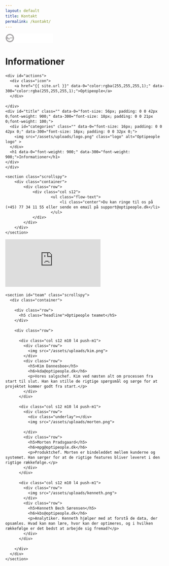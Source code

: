 ```yaml
---
layout: default
title: Kontakt
permalink: /kontakt/
---
```

<main id="page" class="contact">

  <div id="toolbar" class="hide-on-med-and-up" data-0="height:300px;" data-300="height: 300px;" style="background-image: url(/{{ page.image }});">
    <div class="toolar-bg" data-0="height:300px;background-color:rgba(2,6,8,.8);" data-300="height:300px;background-color:rgba(2,6,8,.9;">
      <div id="actions">
        <div class="icon">
          <a href="{{base.url}}" data-0="color:rgba(255,255,255,1);" data-300="color:rgba(255,255,255,1);">
            <img src="/assets/uploads/logo.png" class="logo" alt="Optipeople logo" style="width:150px;">
          </a>
        </div>
      </div>
      <div id="title" data-0="font-size: 36px; padding: 0 0 56px 0;" data-300="font-size: 36px; padding: 0 0 16px 0;">
        <div id="categories" class="" data-0="font-size: 16px; padding: 0 0 42px 0;" data-300="font-size: 16px; padding: 0 0 16px 0;">
          <!--Optipeople-->
        </div>
        <h1 data-0="font-weight: 900;" data-300="font-weight: 900;">Informationer</h1>
      </div>
    </div>
  </div>


  <div id="toolbar" class="hide-on-small-only" data-0="height:300px;" data-300="height: 64px;" style="background-image: url(/{{ page.image }});">
    <div class="toolar-bg" data-0="height:300px;background-color:rgba(2,6,8,.8);" data-300="height:64px;background-color:rgba(2,6,8,.9);">

    <div id="actions">
      <div class="icon">
        <a href="{{ site.url }}" data-0="color:rgba(255,255,255,1);" data-300="color:rgba(255,255,255,1);">Optipeople</a>
      </div>

    </div>
    <div id="title" class="" data-0="font-size: 56px; padding: 0 0 42px 0;font-weight: 900;" data-300="font-size: 18px; padding: 0 0 21px 0;font-weight: 100;">
      <div id="categories" class="" data-0="font-size: 16px; padding: 0 0 42px 0;" data-300="font-size: 16px; padding: 0 0 32px 0;">
        <img src="/assets/uploads/logo.png" class="logo" alt="Optipeople logo" >
      </div>
      <h1 data-0="font-weight: 900;" data-300="font-weight: 900;">Informationer</h1>
    </div>
    </div>
  </div>

  <div class="content-wrapper">

    <section class="scrollspy">
        <div class="container">
            <div class="row">
                <div class="col s12">
                        <ul class="flow-text">
                            <li class="center">Du kan ringe til os på (+45) 77 34 11 55 eller sende en email på support@optipeople.dk</li>
                        </ul>
                </div>
            </div>
        </div>
    </section>


<iframe class="maps" src="https://www.google.com/maps/embed?pb=!1m18!1m12!1m3!1d2226.547975323803!2d10.025783851731148!3d56.07843398054655!2m3!1f0!2f0!3f0!3m2!1i1024!2i768!4f13.1!3m3!1m2!1s0x464c6bef28a69c3d%3A0xfb207514fb9f9e47!2sOptipeople%20ApS!5e0!3m2!1sda!2sdk!4v1567687026016!5m2!1sda!2sdk" frameborder="0" style="border:0;" allowfullscreen=""></iframe>


    <section id="team" class="scrollspy">
      <div class="container">

        <div class="row">
          <h5 class="headline">Optipeople teamet</h5>
        </div>

        <div class="row">

          <div class="col s12 m10 l4 push-m1">
            <div class="row">
              <img src="/assets/uploads/kim.png">
            </div>
            <div class="row">
              <h5>Kim Dannesboe</h5>
              <h6>kda@optipeople.dk</h6>
              <p>Vores salgschef. Kim ved næsten alt om processen fra start til slut. Han kan stille de rigtige spørgsmål og sørge for at projektet kommer godt fra start.</p>
            </div>
          </div>

          <div class="col s12 m10 l4 push-m1">
            <div class="row">
              <div class="underlay"></div>
              <img src="/assets/uploads/morten.png">

            </div>
            <div class="row">
              <h5>Morten Pradsgaard</h5>
              <h6>mpg@optipeople.dk</h6>
              <p>Produktchef. Morten er bindeleddet mellem kunderne og systemet. Han sørger for at de rigtige features bliver leveret i den rigtige rækkefølge.</p>
            </div>
          </div>

          <div class="col s12 m10 l4 push-m1">
            <div class="row">
              <img src="/assets/uploads/kenneth.png">
            </div>
            <div class="row">
              <h5>Kenneth Bech Sørensen</h5>
              <h6>kbs@optipeople.dk</h6>
              <p>Analytiker. Kenneth hjælper med at forstå de data, der opsamles. Hvad kan man lære, hvor kan der optimeres, og i hvilken rækkefølge er det bedst at arbejde sig fremad?</p>
            </div>
          </div>

        </div>
      </div>
    </section>


  </div>

</main>
